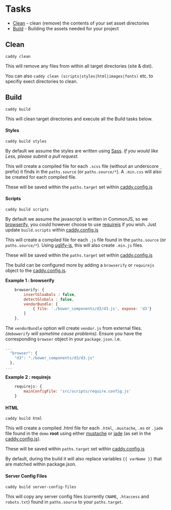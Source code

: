 # Tasks

 * [Clean](#clean) - clean (remove) the contents of your set asset directories
 * [Build](#build) - Building the assets needed for your project

## Clean

`caddy clean`

This will remove any files from within all target directories (site & dist).  

You can also `caddy clean (scripts|styles|html|images|fonts)` etc. to specifiy exect directories to clean.

## Build

`caddy build`

This will clean target directories and execute all the Build tasks below.

#### Styles

`caddy build styles`

By default we assume the styles are written using [Sass](http://sass-lang.com/). *If you would like Less, please submit a pull request.*

This will create a compiled file for each `.scss` file (without an underscore `_` prefix) it finds in the `paths.source` (or `paths.source/*`).
A `.min.css` will also be created for each compiled file.

These will be saved within the `paths.target` set within [caddy.config.js](boilerplate/caddy.config.js)

#### Scripts

`caddy build scripts`

By default we assume the javascript is written in CommonJS, so we [browserify](https://www.npmjs.com/package/browserify), you could however choose to use [requirejs](http://requirejs.org/) if you wish.
Just update `build.scripts` within [caddy.config.js](boilerplate/caddy.config.js)

This will create a compiled file for each `.js` file found in the `paths.source` (or `paths.source/*`).
Using [uglify-js](https://www.npmjs.com/package/uglify-js), this will also create `.min.js` files.

These will be saved within the `paths.target` set within [caddy.config.js](boilerplate/caddy.config.js)

The build can be configured more by adding a `browserify` or `requirejs` object to the [caddy.config.js](boilerplate/caddy.config.js).

**Example 1 : browserify**

```javascript
    browserify: {
        insertGloabals : false,
        detectGlobals : false,
        vendorBundle: [
            { file: './bower_components/d3/d3.js', expose: 'd3'}
        ]
    },
```

The `vendorBundle` option will create `vendor.js` from external files. *(`debowerify` will sometime cause problems).*
Ensure you have the corresponding `browser` object in your `package.json`. i.e.

```javascript
...
  "browser": {
    "d3": "./bower_components/d3/d3.js"
  },
...
```

**Example 2 : requirejs**

```javascript
    requirejs: {
        mainConfigFile: 'src/scripts/require.config.js'
    }
```

#### HTML

`caddy build html`

This will create a compiled .html file for each `.html`, `.mustache`, `.ms` or `.jade` file found in the `demo` **root** using either [mustache](https://github.com/janl/mustache.js) or [jade](http://jade-lang.com/) (as set in the [caddy.config.js](boilerplate/caddy.config.js)).

These will be saved within `paths.target` set within [caddy.config.js](boilerplate/caddy.config.js)

By default, during the build it will also replace variables `{{ varName }}` that are matched within package.json.

#### Server Config Files

`caddy build server-config-files`

This will copy any server config files (currently `CNAME`, `.htaccess` and `robots.txt`) found in `paths.source` to your `paths.target`.

